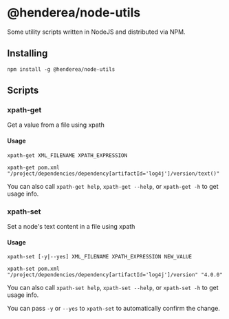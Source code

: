 # @henderea/node-utils

Some utility scripts written in NodeJS and distributed via NPM.

## Installing

```shell
npm install -g @henderea/node-utils
```

## Scripts

### xpath-get

Get a value from a file using xpath

#### Usage

```shell
xpath-get XML_FILENAME XPATH_EXPRESSION
```

```shell
xpath-get pom.xml "/project/dependencies/dependency[artifactId='log4j']/version/text()"
```

You can also call `xpath-get help`, `xpath-get --help`, or `xpath-get -h` to get usage info.

### xpath-set

Set a node's text content in a file using xpath

#### Usage

```shell
xpath-set [-y|--yes] XML_FILENAME XPATH_EXPRESSION NEW_VALUE
```

```shell
xpath-set pom.xml "/project/dependencies/dependency[artifactId='log4j']/version" "4.0.0"
```

You can also call `xpath-set help`, `xpath-set --help`, or `xpath-set -h` to get usage info.

You can pass `-y` or `--yes` to `xpath-set` to automatically confirm the change.